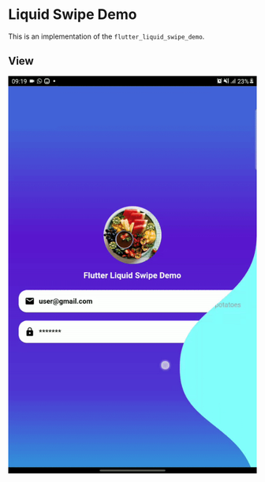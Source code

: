 # Liquid Swipe Demo

This is an implementation of the `flutter_liquid_swipe_demo`.

## View
![](./usage.gif)